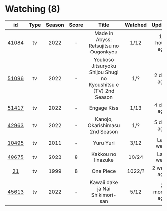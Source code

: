 # Watching (8)

|                      id                      | Type | Season | Score |                              Title                              | Watched |    Updated   | Start Date |
| :------------------------------------------: | :--: | :----: | :---: | :-------------------------------------------------------------: | :-----: | :----------: | :--------: |
| [41084](https://myanimelist.net/anime/41084) |  tv  |  2022  |   -   |              Made in Abyss: Retsujitsu no Ougonkyou             |   1/12  | 11 hours ago | 07/06/2022 |
| [51096](https://myanimelist.net/anime/51096) |  tv  |  2022  |   -   | Youkoso Jitsuryoku Shijou Shugi no Kyoushitsu e (TV) 2nd Season |   1/?   |  2 days ago  | 07/05/2022 |
| [51417](https://myanimelist.net/anime/51417) |  tv  |  2022  |   -   |                           Engage Kiss                           |   1/13  |  4 days ago  | 07/03/2022 |
| [42963](https://myanimelist.net/anime/42963) |  tv  |  2022  |   -   |                 Kanojo, Okarishimasu 2nd Season                 |   1/?   |  5 days ago  | 07/02/2022 |
| [10495](https://myanimelist.net/anime/10495) |  tv  |  2011  |   -   |                            Yuru Yuri                            |   3/12  |   Last week  | 06/30/2022 |
| [48675](https://myanimelist.net/anime/48675) |  tv  |  2022  |   8   |                        Kakkou no Iinazuke                       |  10/24  |   Last week  | 04/25/2022 |
|    [21](https://myanimelist.net/anime/21)    |  tv  |  1999  |   8   |                            One Piece                            |  1022/? |  2 weeks ago | 01/01/2014 |
| [45613](https://myanimelist.net/anime/45613) |  tv  |  2022  |   -   |                 Kawaii dake ja Nai Shikimori-san                |   5/12  | 2 months ago | 04/10/2022 |
